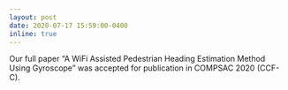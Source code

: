 ```yaml
---
layout: post
date: 2020-07-17 15:59:00-0400
inline: true
---
```


Our full paper “A WiFi Assisted Pedestrian Heading Estimation Method Using Gyroscope” was accepted for publication in COMPSAC 2020 (CCF-C).
